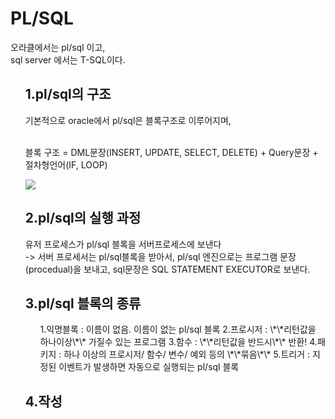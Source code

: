 <h1>PL/SQL</h1>
  오라클에서는 pl/sql 이고,<br>
  sql server 에서는 T-SQL이다.
  
<ol> 
<h2>1.pl/sql의 구조</h2>
  기본적으로 oracle에서 pl/sql은 블록구조로 이루어지며, <br><br>
  
   블록 구조  = DML문장(INSERT, UPDATE, SELECT, DELETE) + Query문장 + 절차형언어(IF, LOOP)
   <br>
   
   ![](http://wiki.gurubee.net/download/attachments/26744176/SQL_231.jpg)
   
<h2>2.pl/sql의 실행 과정</h2>
유저 프로세스가 pl/sql 블록을 서버프로세스에 보낸다<br>
-> 서버 프로세서는 pl/sql블록을 받아서, pl/sql 엔진으로는 프로그램 문장(procedual)을 보내고, sql문장은 SQL STATEMENT EXECUTOR로 보낸다. <br>
<h2>3.pl/sql 블록의 종류</h2>
<ol>
1.익명블록 : 이름이 없음. 이름이 없는 pl/sql 블록
2.프로시저 : \*\*리턴값을 하나이상\*\* 가질수 있는 프로그램
3.함수 : \*\*리턴값을 반드시\*\* 반환!
4.패키지 : 하나 이상의 프로시저/ 함수/ 변수/ 예외 등의 \*\*묶음\*\*
5.트리거 : 지정된 이벤트가 발생하면 자동으로 실행되는 pl/sql 블록
 </ol>
<h2>4.작성</h2>

</ol>
